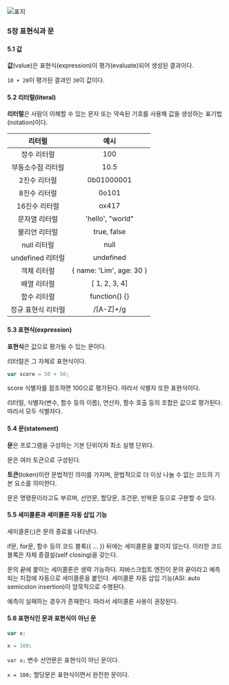 ![표지](https://image.aladin.co.kr/product/25155/25/cover500/k282633473_1.jpg)

### 5장 표현식과 문

#### 5.1 값
**값**(value)은 표현식(expression)이 평가(evaluate)되어 생성된 결과이다.

`10 + 20`이 평가된 결과인 `30`이 값이다.

#### 5.2 리터럴(literal)
**리터럴**은 사람이 이해할 수 있는 문자 또는 약속된 기호를 사용해 값을 생성하는 표기법(notation)이다.

|      리터럴       |           예시            |
|:--------------:|:-----------------------:|
|     정수 리터럴     |           100           |
|   부동소수점 리터럴    |          10.5           |
|    2진수 리터럴     |       0b01000001        |               
|    8진수 리터럴     |         0o101           |              
|    16진수 리터럴    |          ox417          |             
|    문자열 리터럴     |    'hello', "world"     |         
|    불리언 리터럴     |       true, false       |        
|    null 리터럴    |          null           |    
| undefined 리터럴  |        undefined        |   
|     객체 리터럴     |{ name: 'Lim', age: 30 } | 
|     배열 리터럴     |      [ 1, 2, 3, 4]      |
|     함수 리터럴     |      function() {}      |
|   정규 표현식 리터럴   |        /[A-Z]+/g        |  

#### 5.3 표현식(expression)
**표현식**은 값으로 평가될 수 있는 문이다.

리터럴은 그 자체로 표현식이다.

```javascript
var score = 50 + 50;
```
score 식별자를 참조하면 100으로 평가된다. 따라서 식별자 또한 표현식이다.

리터럴, 식별자(변수, 함수 등의 이름), 연산자, 함수 호출 등의 조합은 값으로 평가된다.
따라서 모두 식별자다.

#### 5.4 문(statement)
**문**은 프로그램을 구성하는 기본 단위이자 최소 실행 단위다.

문은 여러 토큰으로 구성된다.

**토큰**(token)이란 문법적인 의미를 가지며, 문법적으로 더 이상 나눌 수 없는 코드의 기본 요소를 의미한다.

문은 명령문이라고도 부르며, 선언문, 할당문, 조건문, 반복문 등으로 구분할 수 있다.

#### 5.5 세미콜론과 세미콜론 자동 삽입 기능
세미콜론(;)은 문의 종료를 나타낸다.

if문, for문, 함수 등의 코드 블록({ ... }) 뒤에는 세미콜론을 붙이지 않는다. 이러한 코드 블록은 자체 종결설(self closing)을 갖는다.

문의 끝에 붙이는 세미콜론은 생략 가능하다. 자바스크립트 엔진이 문의 끝이라고 예측되는 지접에 자동으로 세미콜론을 붙인다. 세미콜론 자동 삽입 기능(ASI: auto semicolon insertion)이 암묵적으로 수행된다.

예측이 실패하는 경우가 존재한다. 따라서 세미콜론 사용이 권장된다.

#### 5.6 표현식인 문과 표현식이 아닌 문
```javascript
var x;

x = 100;
```
`var x;` 변수 선언문은 표현식이 아닌 문이다.

`x = 100;` 할당문은 표현식이면서 완전한 문이다.
